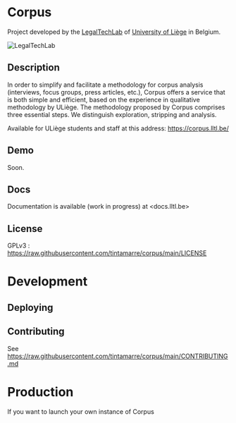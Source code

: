 # Corpus

Project developed by the [LegalTechLab](https://legaltech.uliege.be/) of [University of Liège](https://uliege.be) in Belgium.

![LegalTechLab](https://corpus.lltl.be/storage/legaltech_logo.png)

## Description

In order to simplify and facilitate a methodology for corpus analysis (interviews, focus groups, press articles, etc.), Corpus offers a service that is both simple and efficient, based on the experience in qualitative methodology by ULiège. The methodology proposed by Corpus comprises three essential steps. We distinguish exploration, stripping and analysis.

Available for ULiège students and staff at this address: <https://corpus.lltl.be/>

## Demo
Soon.

## Docs
Documentation is available (work in progress) at <docs.lltl.be>

## License
GPLv3 : <https://raw.githubusercontent.com/tintamarre/corpus/main/LICENSE>

# Development

## Deploying

## Contributing
See https://raw.githubusercontent.com/tintamarre/corpus/main/CONTRIBUTING.md

# Production

If you want to launch your own instance of Corpus